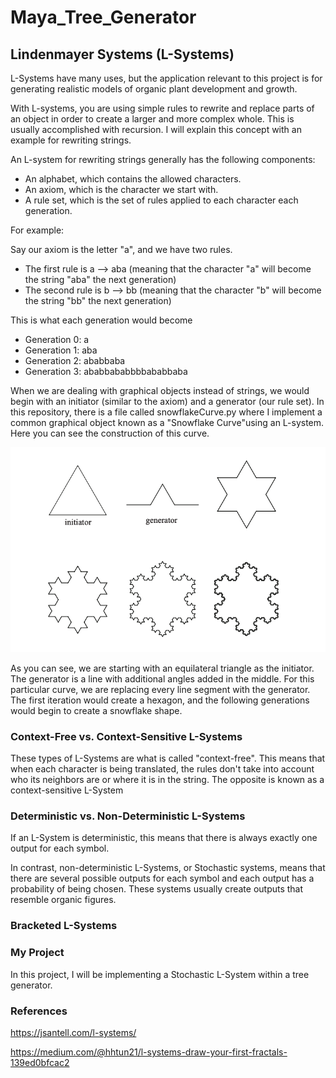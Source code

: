 # Maya_Tree_Generator

## Lindenmayer Systems (L-Systems)

L-Systems have many uses, but the application relevant to this project is for generating realistic models of organic plant development and growth.

With L-systems, you are using simple rules to rewrite and replace parts of an object in order to create a larger and more complex whole. This is usually accomplished with recursion. I will explain this concept with an example for rewriting strings.

An L-system for rewriting strings generally has the following components:

- An alphabet, which contains the allowed characters.
- An axiom, which is the character we start with.
- A rule set, which is the set of rules applied to each character each generation.

For example:

Say our axiom is the letter "a", and we have two rules. 
- The first rule is a --> aba (meaning that the character "a" will become the string "aba" the next generation)
- The second rule is b --> bb (meaning that the character "b" will become the string "bb" the next generation)

This is what each generation would become
- Generation 0: a
- Generation 1: aba
- Generation 2: ababbaba
- Generation 3: ababbababbbbababbaba

When we are dealing with graphical objects instead of strings, we would begin with an initiator (similar to the axiom) and a generator (our rule set). In this repository, there is a file called snowflakeCurve.py where I implement a common graphical object known as a "Snowflake Curve"using an L-system. Here you can see the construction of this curve.

![Snowflake Curve Construction](/snowflake.png?raw=true "Title")

As you can see, we are starting with an equilateral triangle as the initiator. The generator is a line with additional angles added in the middle. For this particular curve, we are replacing every line segment with the generator. The first iteration would create a hexagon, and the following generations would begin to create a snowflake shape.

### Context-Free vs. Context-Sensitive L-Systems

These types of L-Systems are what is called "context-free". This means that when each character is being translated, the rules don't take into account who its neighbors are or where it is in the string. The opposite is known as a context-sensitive L-System

### Deterministic vs. Non-Deterministic L-Systems

If an L-System is deterministic, this means that there is always exactly one output for each symbol.

In contrast, non-deterministic L-Systems, or Stochastic systems, means that there are several possible outputs for each symbol and each output has a probability of being chosen. These systems usually create outputs that resemble organic figures.

### Bracketed L-Systems

### My Project

In this project, I will be implementing a Stochastic L-System within a tree generator. 

### References

https://jsantell.com/l-systems/ 

https://medium.com/@hhtun21/l-systems-draw-your-first-fractals-139ed0bfcac2
